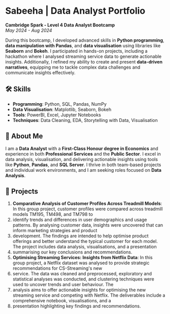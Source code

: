 # Sabeeha | Data Analyst Portfolio  
**Cambridge Spark - Level 4 Data Analyst Bootcamp**  
*May 2024 - Aug 2024*

During this bootcamp, I developed advanced skills in **Python programming**, **data manipulation with Pandas**, and **data visualisation** using libraries like **Seaborn** and **Bokeh**. I 
participated in hands-on projects, including a hackathon where I analysed streaming service data to generate actionable insights. Additionally, I refined my ability to create and present 
**data-driven narratives**, equipping me to tackle complex data challenges and communicate insights effectively.

## 🛠️ Skills
- **Programming**: Python, SQL, Pandas, NumPy
- **Data Visualisation**: Matplotlib, Seaborn, Bokeh
- **Tools**: PowerBI, Excel, Jupyter Notebooks
- **Techniques**: Data Cleaning, EDA, Storytelling with Data, Visualisation

## 💼 About Me
I am a **Data Analyst** with a **First-Class Honour degree in Economics** and experience in both **Professional Services** and the **Public Sector**. I excel in data analysis, visualisation, and delivering actionable insights using tools like **Python**, **Pandas**, and **SQL Server**. I thrive in both team-based projects and individual work environments, and I am seeking roles focused on **Data Analysis**.

## 📂 Projects
1. **Comparative Analysis of Customer Profiles Across Treadmill Models**: In this group project, customer profiles were compared across treadmill models TM195, TM498, and TM798 to
2. identify trends and differences in user demographics and usage patterns. By analysing customer data, insights were uncovered that can inform marketing strategies and product
3. development. The findings are intended to help optimise product offerings and better understand the typical customer for each model. The project includes data analysis, visualisations, and a presentation
5. summarising our key conclusions and recommendations.
6. **Optimising Streaming Services: Insights from Netflix Data**: In this group project, a Netflix dataset was analysed to provide strategic recommendations for CS-Streaming's new
7. service. The data was cleaned and preprocessed, exploratory and statistical analyses was conducted, and clustering techniques were used to uncover trends and user behaviour. The
8. analysis aims to offer actionable insights for optimising the new streaming service and competing with Netflix. The deliverables include a comprehensive notebook, visualisations, and a
9. presentation highlighting key findings and recommendations.
